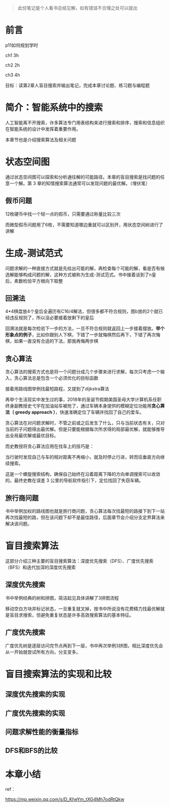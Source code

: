 > 此份笔记是个人看书总结见解，如有错误不合理之处可以提出

# 前言

p11如何规划学时

ch1 3h

ch2 2h

ch3 4h

目标：读第2章人盲目搜索并输出笔记，完成本章讨论题、练习题与编程题

# 简介：智能系统中的搜索

人工智能离不开搜索，许多算法专门用表结构来进行搜索和排序，搜索和信息组织在智能系统的设计中发挥着重要作用。

本章节也是介绍搜索算法及相关问题

# 状态空间图

通过状态空间图可以探索和分析通往解的可能路径。本章的盲目搜索是找问题的任意一个解。第 3 章的知情搜索算法通常可以发现问题的最优解。（埋伏笔）

## 假币问题

12枚硬币中找一个轻一点的假币，只需要通过称量比较三次

而微型假币问题用了6枚，不需要知道哪边重就可以区别开，用状态空间树进行了讲解

# 生成-测试范式

问题求解的一种直接方式就是先给出可能的解，再检查每个可能的解，看是否有候选解能够构成问题的解，这种方式被称为生成-测试范式。书中接着谈到了n皇后，素数检验平方根向下取整

## 回溯法

4*4棋盘放4个皇后全遍历有C16/4解法，但很多都不符合规则，图b放的2个就已经违反规则了，所以没必要接着放剩下的皇后

回溯法就是每次检验下一步的方法，一旦不符合规则就返回上一步接着摆放。**举个形象点的例子**，比如你跟别人下棋，下错了一步就悔棋然后再下，下错了再次悔棋，如果一直没有合适的下法，那我再悔两步棋

## 贪心算法

贪心算法的搜索方式也是将一个问题分成几个步骤来进行求解，每次只考虑一个输入，贪心算法总是包含一个必须优化的目标函数

接着用路线图举例找最短路程，又提到了dijkstra算法

再举个生活现实中发生过的事，2018年的圣诞节假期美国圣母大学计算机系任职终身副教授史弋宇在加油站车被抢了，通过车辆本身提供的模糊定位功能用**贪心算法（ greedy approach ）**，快速准确定位了车辆并找回了自己的爱车。

贪心算法在对问题求解时，不管之前或之后发生了什么，只与当前状态有关，只对当前的子问题得出最优解。但是只要能根据每次所求得的局部最优解，就能够推导出全局最优解或最优目标。

而史教授将贪心算法应用在找车上的技巧是：

当行驶时发现自己与车的相对距离不再缩小，就及时停止行进，转而往垂直方向继续搜索。

这是一个螺旋搜索结构，确保自己始终在沿着距离下降的方向单调搜索可以收敛的。最终史教在误差 3 公里的导航软件指引下，定位找回了失窃车辆。

## 旅行商问题

书中举例加权的路线图也就是旅行商问题，贪心算法每次找最短的路接下到下一站再次找最短的路，但在该问题下却不是最佳路径，后面章节会介绍分支定界算法来解决该问题。

# 盲目搜索算法

这部分介绍三种主要的盲目搜索算法：深度优先搜索（DFS）、广度优先搜索（BFS）和迭代加深的深度优先搜索

## 深度优先搜索

书中举例经典的树和拼图，简洁起见具体讲解了3拼图流程

移动空白方块并标记状态，一旦重复就叉掉，按书中所说没有花费精力找最优解就是盲目求搜索，但避免重复状态是许多高效搜索算法的基本特征。

## 广度优先搜索

广度优先树是逐层访问完节点再到下一层，书中再次举例3拼图，相比深度优先会从一开始就尝试所有方向，分支变多。

# 盲目搜索算法的实现和比较

## 深度优先搜索的实现

## 广度优先搜索的实现

## 问题求解性能的衡量指标

## DFS和BFS的比较



# 本章小结





ref：

https://mp.weixin.qq.com/s/D_KheYm_tXG4Mh7odRtQkw



